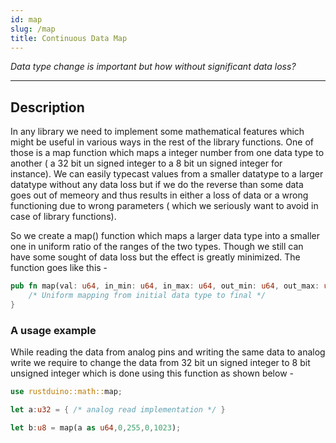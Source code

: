 ```yaml
---
id: map
slug: /map
title: Continuous Data Map
---
```


_Data type change is important but how without significant data loss?_

---

## Description

In any library we need to implement some mathematical features which might be useful in various ways in the rest of the library functions.
One of those is a map function which maps a integer number from one data type to another ( a 32 bit un signed integer to a 8 bit un signed integer for instance).
We can easily typecast values from a smaller datatype to a larger datatype without any data loss but if we do the reverse than some data goes out of memeory and thus results in either a loss of data or a wrong functioning due to wrong parameters ( which we seriously want to avoid in case of library functions).

So we create a map() function which maps a larger data type into a smaller one in uniform ratio of the ranges of the two types. Though we still can have some sought of data loss but the effect is greatly minimized.
The function goes like this - 

```rust
pub fn map(val: u64, in_min: u64, in_max: u64, out_min: u64, out_max: u64) -> u64 {
    /* Uniform mapping from initial data type to final */
}
```

### A usage example
While reading the data from analog pins and writing the same data to analog write we require to change the data from 32 bit un signed integer to 8 bit unsigned integer which is done using this function as shown below -

```rust
use rustduino::math::map;

let a:u32 = { /* analog read implementation */ }

let b:u8 = map(a as u64,0,255,0,1023);
```

